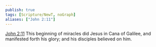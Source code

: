 ```yaml
---
publish: true
tags: [Scripture/NewT, noGraph]
aliases: ["John 2:11"]
---
```

[John 2:11](https://churchofjesuschrist.org/study/scriptures/nt/john/2?lang=eng&id=p11#p11) This beginning of miracles did Jesus in Cana of Galilee, and manifested forth his glory; and his disciples believed on him.
